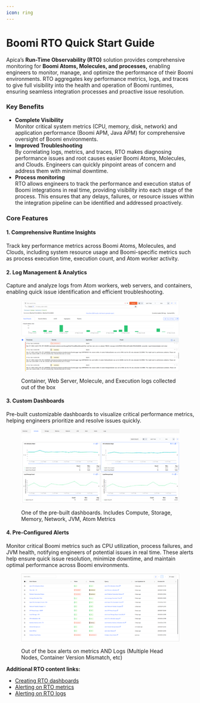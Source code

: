 ```yaml
---
icon: ring
---
```


# Boomi RTO Quick Start Guide

Apica’s **Run-Time Observability (RTO)** solution provides comprehensive monitoring for **Boomi Atoms, Molecules, and processes,** enabling engineers to monitor, manage, and optimize the performance of their Boomi environments. RTO aggregates key performance metrics, logs, and traces to give full visibility into the health and operation of Boomi runtimes, ensuring seamless integration processes and proactive issue resolution.



### Key Benefits

* **Complete Visibility**\
  Monitor critical system metrics (CPU, memory, disk, network) and application performance (Boomi APM, Java APM) for comprehensive oversight of Boomi environments.
* **Improved Troubleshooting**\
  By correlating logs, metrics, and traces, RTO makes diagnosing performance issues and root causes easier Boomi Atoms, Molecules, and Clouds. Engineers can quickly pinpoint areas of concern and address them with minimal downtime.
* **Process monitoring**\
  RTO allows engineers to track the performance and execution status of Boomi integrations in real time, providing visibility into each stage of the process. This ensures that any delays, failures, or resource issues within the integration pipeline can be identified and addressed proactively.&#x20;

### Core Features

#### 1. **Comprehensive Runtime Insights**

Track key performance metrics across Boomi Atoms, Molecules, and Clouds, including system resource usage and Boomi-specific metrics such as process execution time, execution count, and Atom worker activity.

#### 2. **Log Management & Analytics**

Capture and analyze logs from Atom workers, web servers, and containers, enabling quick issue identification and efficient troubleshooting.

<figure><img src="../../.gitbook/assets/image (134).png" alt=""><figcaption><p>Container, Web Server, Molecule, and Execution logs collected out of the box</p></figcaption></figure>

#### 3. **Custom Dashboards**

Pre-built customizable dashboards to visualize critical performance metrics, helping engineers prioritize and resolve issues quickly.

<figure><img src="../../.gitbook/assets/image (133).png" alt=""><figcaption><p>One of the pre-built dashboards. Includes Compute, Storage, Memory, Network, JVM, Atom Metrics</p></figcaption></figure>

#### 4. Pre-Configured Alerts

Monitor critical Boomi metrics such as CPU utilization, process failures, and JVM health, notifying engineers of potential issues in real time. These alerts help ensure quick issue resolution, minimize downtime, and maintain optimal performance across Boomi environments.

<figure><img src="../../.gitbook/assets/image (135).png" alt=""><figcaption><p>Out of the box alerts on metrics AND Logs (Multiple Head Nodes, Container Version Mismatch, etc)</p></figcaption></figure>

**Additional RTO content links:**

* [Creating RTO dashboards](rto-dashboarding.md)
* [Alerting on RTO metrics](alerting-on-rto-metrics.md)
* [Alerting on RTO logs](alerting-on-rto-logs.md)
